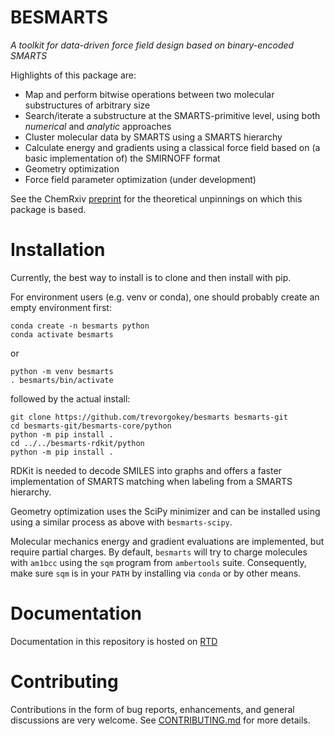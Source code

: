 
# BESMARTS

*A toolkit for data-driven force field design based on binary-encoded SMARTS*

Highlights of this package are:

* Map and perform bitwise operations between two molecular substructures of
  arbitrary size
* Search/iterate a substructure at the SMARTS-primitive level, using both
  _numerical_ and _analytic_ approaches
* Cluster molecular data by SMARTS using a SMARTS hierarchy
* Calculate energy and gradients using a classical force field based on (a
  basic implementation of) the SMIRNOFF format
* Geometry optimization
* Force field parameter optimization (under development)

See the ChemRxiv [preprint](https://doi.org/10.26434/chemrxiv-2023-v969f-v3)
for the theoretical unpinnings on which this package is based.

# Installation

Currently, the best way to install is to clone and then install with pip.

For environment users (e.g. venv or conda), one should probably create an empty
environment first:
```
conda create -n besmarts python
conda activate besmarts
```
or
```
python -m venv besmarts
. besmarts/bin/activate

```

followed by the actual install:

```
git clone https://github.com/trevorgokey/besmarts besmarts-git
cd besmarts-git/besmarts-core/python
python -m pip install .
cd ../../besmarts-rdkit/python
python -m pip install .
```

RDKit is needed to decode SMILES into graphs and offers a faster implementation
of SMARTS matching when labeling from a SMARTS hierarchy.

Geometry optimization uses the SciPy minimizer and can be installed using
using a similar process as above with `besmarts-scipy`.

Molecular mechanics energy and gradient evaluations are implemented, but
require partial charges. By default, `besmarts` will try to charge molecules
with `am1bcc` using the `sqm` program from `ambertools` suite. Consequently,
make sure `sqm` is in your `PATH` by installing via `conda` or by other means.

# Documentation

Documentation in this repository is hosted on [RTD](https://besmarts.readthedocs.io)

# Contributing

Contributions in the form of bug reports, enhancements, and general discussions
are very welcome. See
[CONTRIBUTING.md](https://github.com/trevorgokey/besmarts/blob/main/CONTRIBUTING.md) for
more details.

